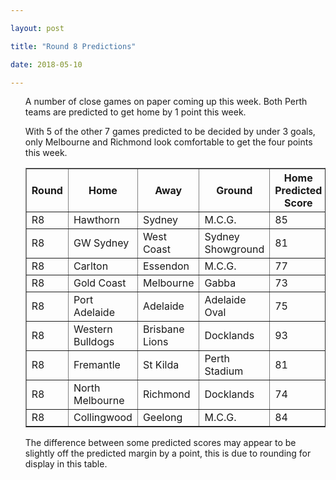 ```yaml
---

layout: post

title: "Round 8 Predictions"

date: 2018-05-10

---
```

<ul class="post">

<div class="blurb">

<p>A number of close games on paper coming up this week. Both Perth teams are predicted to get home by 1 point this week.</p>

<p>With 5 of the other 7 games predicted to be decided by under 3 goals, only Melbourne and Richmond look comfortable to get the four points this week.</p>



<table border="1" class="dataframe">   <thead>     <tr style="text-align: center;">       <th>Round</th>       <th>Home</th>       <th>Away</th>       <th>Ground</th>       <th>Home Predicted Score</th>       <th>Away Predicted Score</th>       <th>Predicted Margin</th>     </tr>   </thead>   <tbody>     <tr>       <td>R8</td>       <td>Hawthorn</td>       <td>Sydney</td>       <td>M.C.G.</td>       <td>85</td>       <td>75</td>       <td>10</td>     </tr>     <tr>       <td>R8</td>       <td>GW Sydney</td>       <td>West Coast</td>       <td>Sydney Showground</td>       <td>81</td>       <td>82</td>       <td>-1</td>     </tr>     <tr>       <td>R8</td>       <td>Carlton</td>       <td>Essendon</td>       <td>M.C.G.</td>       <td>77</td>       <td>88</td>       <td>-12</td>     </tr>     <tr>       <td>R8</td>       <td>Gold Coast</td>       <td>Melbourne</td>       <td>Gabba</td>       <td>73</td>       <td>96</td>       <td>-23</td>     </tr>     <tr>       <td>R8</td>       <td>Port Adelaide</td>       <td>Adelaide</td>       <td>Adelaide Oval</td>       <td>75</td>       <td>92</td>       <td>-17</td>     </tr>     <tr>       <td>R8</td>       <td>Western Bulldogs</td>       <td>Brisbane Lions</td>       <td>Docklands</td>       <td>93</td>       <td>80</td>       <td>13</td>     </tr>     <tr>       <td>R8</td>       <td>Fremantle</td>       <td>St Kilda</td>       <td>Perth Stadium</td>       <td>81</td>       <td>80</td>       <td>1</td>     </tr>     <tr>       <td>R8</td>       <td>North Melbourne</td>       <td>Richmond</td>       <td>Docklands</td>       <td>74</td>       <td>97</td>       <td>-23</td>     </tr>     <tr>       <td>R8</td>       <td>Collingwood</td>       <td>Geelong</td>       <td>M.C.G.</td>       <td>84</td>       <td>90</td>       <td>-6</td>     </tr>   </tbody> </table>

<p>The difference between some predicted scores may appear to be slightly off the predicted margin by a point, this is due to rounding for display in this table.</p>

</div><!-- /.blurb -->	

</ul>
